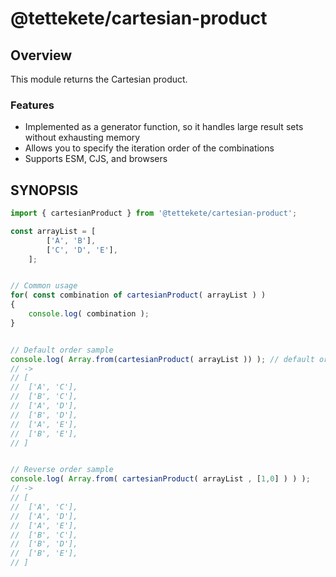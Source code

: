 # @tettekete/cartesian-product

## Overview

This module returns the Cartesian product.

### Features

- Implemented as a generator function, so it handles large result sets without exhausting memory
- Allows you to specify the iteration order of the combinations
- Supports ESM, CJS, and browsers

## SYNOPSIS

```ts
import { cartesianProduct } from '@tettekete/cartesian-product';

const arrayList = [
		['A', 'B'],
		['C', 'D', 'E'],
	];


// Common usage
for( const combination of cartesianProduct( arrayList ) )
{
	console.log( combination );
}


// Default order sample
console.log( Array.from(cartesianProduct( arrayList )) ); // default order is [0,1,2,...]
// ->
// [
// 	['A', 'C'],
// 	['B', 'C'],
// 	['A', 'D'],
// 	['B', 'D'],
// 	['A', 'E'],
// 	['B', 'E'],
// ]


// Reverse order sample
console.log( Array.from( cartesianProduct( arrayList , [1,0] ) ) );
// ->
// [
// 	['A', 'C'],
// 	['A', 'D'],
// 	['A', 'E'],
// 	['B', 'C'],
// 	['B', 'D'],
// 	['B', 'E'],
// ]
```
